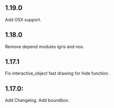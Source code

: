 ## 1.19.0
Add OSX support.

## 1.18.0
Remove depend modules igris and nos.

## 1.17.1
Fix interactive_object fast drawing for hide function.

## 1.17.0:
Add Changelog.
Add boundbox.
